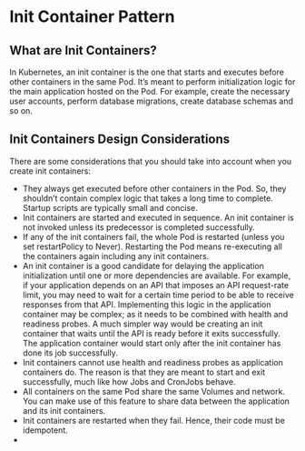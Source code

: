 # Init Container Pattern

## What are Init Containers?
In Kubernetes, an init container is the one that starts and executes before other containers in the same Pod. 
It’s meant to perform initialization logic for the main application hosted on the Pod. For example, create the necessary user accounts, 
perform database migrations, create database schemas and so on.


## Init Containers Design Considerations
There are some considerations that you should take into account when you create init containers:

- They always get executed before other containers in the Pod. So, they shouldn’t contain complex logic that takes a long time to complete. 
  Startup scripts are typically small and concise.
- Init containers are started and executed in sequence. An init container is not invoked unless its predecessor is completed successfully.
- If any of the init containers fail, the whole Pod is restarted (unless you set restartPolicy to Never). 
  Restarting the Pod means re-executing all the containers again including any init containers.
- An init container is a good candidate for delaying the application initialization until one or more dependencies are available. 
  For example, if your application depends on an API that imposes an API request-rate limit, you may need to wait for a certain time period to be able 
  to receive responses from that API. Implementing this logic in the application container may be complex; as it needs to be combined with health and readiness probes. 
  A much simpler way would be creating an init container that waits until the API is ready before it exits successfully. 
  The application container would start only after the init container has done its job successfully.
- Init containers cannot use health and readiness probes as application containers do. The reason is that they are meant to start and exit successfully, 
  much like how Jobs and CronJobs behave.
- All containers on the same Pod share the same Volumes and network. You can make use of this feature to share data between the application and its init containers.
- Init containers are restarted when they fail. Hence, their code must be idempotent.
- 
